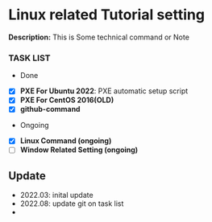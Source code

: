 # Linux related Tutorial setting
**Description:** This is Some technical command or Note 

### TASK LIST

- Done

- [x] **PXE For Ubuntu 2022**: PXE automatic setup script
- [x] **PXE For CentOS 2016(OLD)**  
- [x] **github-command**
- Ongoing

- [x] **Linux Command (ongoing)**
- [ ] **Window Related  Setting  (ongoing)**

## Update

- 2022.03: inital update
- 2022.08: update git on task list
- 
